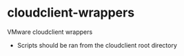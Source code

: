 cloudclient-wrappers
====================

VMware cloudclient wrappers
- Scripts should be ran from the cloudclient root directory
